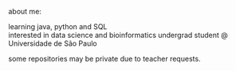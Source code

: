 about me:

learning java, python and SQL    
interested in data science and bioinformatics
undergrad student @ Universidade de São Paulo

some repositories may be private due to teacher requests.
